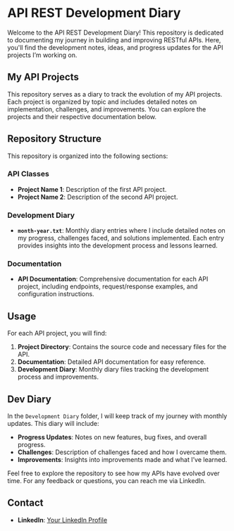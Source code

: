 # API REST Development Diary

Welcome to the API REST Development Diary! This repository is dedicated to documenting my journey in building and improving RESTful APIs. Here, you'll find the development notes, ideas, and progress updates for the API projects I’m working on.

## My API Projects

This repository serves as a diary to track the evolution of my API projects. Each project is organized by topic and includes detailed notes on implementation, challenges, and improvements. You can explore the projects and their respective documentation below.

## Repository Structure

This repository is organized into the following sections:

### API Classes

- **Project Name 1**: Description of the first API project.
- **Project Name 2**: Description of the second API project.

### Development Diary

- **`month-year.txt`**: Monthly diary entries where I include detailed notes on my progress, challenges faced, and solutions implemented. Each entry provides insights into the development process and lessons learned.

### Documentation

- **API Documentation**: Comprehensive documentation for each API project, including endpoints, request/response examples, and configuration instructions.

## Usage

For each API project, you will find:

1. **Project Directory**: Contains the source code and necessary files for the API.
2. **Documentation**: Detailed API documentation for easy reference.
3. **Development Diary**: Monthly diary files tracking the development process and improvements.

## Dev Diary

In the `Development Diary` folder, I will keep track of my journey with monthly updates. This diary will include:

- **Progress Updates**: Notes on new features, bug fixes, and overall progress.
- **Challenges**: Description of challenges faced and how I overcame them.
- **Improvements**: Insights into improvements made and what I’ve learned.

Feel free to explore the repository to see how my APIs have evolved over time. For any feedback or questions, you can reach me via LinkedIn.

## Contact

- **LinkedIn**: [Your LinkedIn Profile](https://www.linkedin.com/in/your-profile)